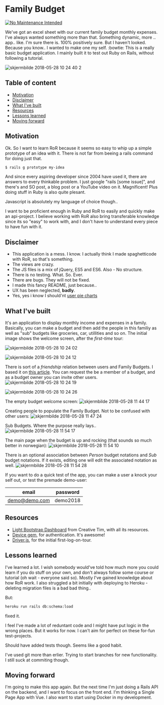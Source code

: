 # Family Budget
[![No Maintenance Intended](http://unmaintained.tech/badge.svg)](http://unmaintained.tech/)


We've got an excel sheet with our current family budget monthly expenses. I've always wanted something more than that. Something dynamic, more .. app.. like. I'm sure there is. 100% positively sure. But I haven't looked. Because you know.. I wanted to make one my self. :bowtie: This is a really basic budget application. I mainly built it to test out Ruby on Rails, without following a tutorial.

![skjermbilde 2018-05-28 10 24 40 2](https://user-images.githubusercontent.com/16366210/40625764-a13c8474-62b4-11e8-85e5-a32d82ecfb15.png)

## Table of content
- [Motivation](#motivation)
- [Disclaimer](#disclaimer)
- [What I've built](#what-ive-built)
- [Resources](#resources)
- [Lessons learned](#lessons-learned)
- [Moving forward](#moving-forward)

## Motivation
Ok. So I want to learn RoR because it seems so easy to whip up a simple prototype of an idea with it. There is not far from beeing a rails command for doing just that.

```bash
$ rails g prototype my-idea
```
And since every aspiring developer since 2004 have used it, there are answers to every thinkable problem. I just google "rails [some issue]", and there's and SO post, a blog post or a YouTube video on it. Magnificent! Plus doing stuff in Ruby is also quite plesant.

Javascript is absolutely my language of choice though..

I want to be proficient enough in Ruby and RoR to easily and quickly make an api-project. I believe working with RoR also bring transferable knowledge since its so "easy" to work with, and I don't have to understand every piece to have fun with it.

## Disclaimer
- This application is a mess. I know. I actually think I made spaghetticode with RoR, so that's something.
- The views are crazy.
- The JS files is a mix of jQuery, ES5 and ES6. Also - No structure.
- There is no testing. What. So. Ever.
- There are bugs. They will not be fixed.
- I made this fancy README, just because..
- UX has been neglected, **badly**.
- Yes, yes i know I should'nt [user pie charts](https://www.perceptualedge.com/articles/visual_business_intelligence/save_the_pies_for_dessert.pdf)

## What I've built
It's an application to display monthly income and expenses in a family. Basically, you can make a budget and then add the people in this familiy as well as "sub" budgets like groceries, car, utillities and so on.
The initial image shows the welcome screen, after the *first-time* tour:

![skjermbilde 2018-05-28 10 24 02](https://user-images.githubusercontent.com/16366210/40625673-2ff97c90-62b4-11e8-9b8c-d9db089c7bfa.png)

![skjermbilde 2018-05-28 10 24 12](https://user-images.githubusercontent.com/16366210/40625686-4668e0b0-62b4-11e8-88ef-e42fdec10cc2.png)

There is sort of a *friendship* relation between users and Family Budgets. I based it on [this article](https://dankim.io/mutual-friendship-rails/). You can request the be a member of a budget, and as a budget owner you can invite other users.
![skjermbilde 2018-05-28 10 24 19](https://user-images.githubusercontent.com/16366210/40625730-82628ecc-62b4-11e8-9cca-4aecceb32401.png)

![skjermbilde 2018-05-28 10 24 26](https://user-images.githubusercontent.com/16366210/40625739-8bf8fcb4-62b4-11e8-8fff-385bfa575e65.png)

The empty budget welcome screen:
![skjermbilde 2018-05-28 11 44 17](https://user-images.githubusercontent.com/16366210/40625779-b39dcaba-62b4-11e8-9965-edfc60b2bc6c.png)

Creating people to populate the Family Budget. Not to be confused with other users:
![skjermbilde 2018-05-28 11 47 24](https://user-images.githubusercontent.com/16366210/40625798-c9c8f5c6-62b4-11e8-9f1f-85d9423c8ee1.png)

Sub Budgets. Where the purpose really lays..
![skjermbilde 2018-05-28 11 54 17](https://user-images.githubusercontent.com/16366210/40625806-d655bd60-62b4-11e8-8d2c-ee0536226c15.png)

The main page when the budget is up and rocking (that sounds so much better in norwegian):
![skjermbilde 2018-05-28 11 54 10](https://user-images.githubusercontent.com/16366210/40625821-e8c1c2aa-62b4-11e8-8f08-e6db06509ef4.png)

There is an optional association between *Person* budget notations and *Sub* budget notations. If it exists, editing one will edit the associated notation as well.
![skjermbilde 2018-05-28 11 54 28](https://user-images.githubusercontent.com/16366210/40625832-fb5efcca-62b4-11e8-8ddc-a9ae3f49278d.png)

If you want to do a quick test of the app, you can make a user a knock your self out, or test the premade demo-user:

| email | password |
| ------------- | ------------- |
| demo@demo.com  | demo2018  |


## Resources
- [Light Bootstrap Dashboard](https://www.creative-tim.com/product/light-bootstrap-dashboard) from Creative Tim, with all its resources.
- [Device gem](https://github.com/plataformatec/devise), for authentication. It's awesome!
- [Driver.js](https://github.com/kamranahmedse/driver.js?files=1), for the initial first-log-on-tour.

## Lessons learned
I've learned a lot. I wish somebody would've told how much more you could learn if you do stuff on your own, and don't always follow some course or tutorial (oh wait - everyone said so).
Mostly I've gained knowledge about how RoR work. I also struggled a bit initially with deploying to Heroku - deleting migration files is a bad bad thing..

But:
```bash
heroku run rails db:schema:load
```
fixed it.

I feel I've made a lot of reduntant code and I might have put logic in the wrong places. But it works for now. I can't aim for perfect on these for-fun test-projects.

Should have added tests though. Seems like a good habit.

I've used git more than erlier. Trying to start branches for new functionality. I still suck at commiting though. 


## Moving forward
I'm going to make this app again. But the next time I'm just doing a Rails API on the backend, and I want to focus on the front end. I'm thinking a Single Page App with Vue. I also want to start using Docker in my development.

